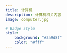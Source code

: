 ```yaml
---
title: 计算机
description: 计算机相关内容
image: computer.jpg

# Badge style
style:
    background: "#2a9d8f"
    color: "#fff"
---
```

